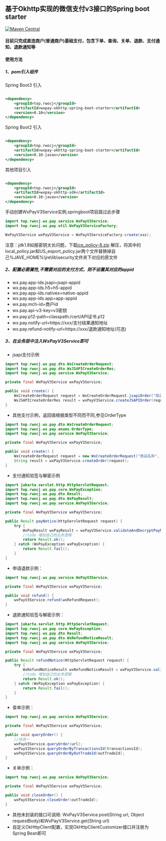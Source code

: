 ## 基于Okhttp实现的微信支付v3接口的Spring boot starter

[![Maven Central](https://maven-badges.herokuapp.com/maven-central/top.rwocj/wxpay-v3-spring-boot-starter/badge.svg)](https://maven-badges.herokuapp.com/maven-central/top.rwocj/wxpay-v3-spring-boot-starter)

#### 目前只完成直连商户(普通商户)基础支付，包含下单、查询、关单、退款、支付通知、退款通知等

#### 使用方法

##### 1、pom引入组件

Spring Boot3 引入

```xml

<dependency>
    <groupId>top.rwocj</groupId>
    <artifactId>wxpay-okhttp-spring-boot-starter</artifactId>
    <version>0.10</version>
</dependency>
```

Spring Boot2 引入

```xml

<dependency>
    <groupId>top.rwocj</groupId>
    <artifactId>wxpay-okhttp-spring-boot-starter</artifactId>
    <version>0.10-javax</version>
</dependency>
```

其他项目引入

```xml

<dependency>
    <groupId>top.rwocj</groupId>
    <artifactId>wxpay-okhttp-sdk</artifactId>
    <version>0.10-javax</version>
</dependency>
```

手动创建WxPayV3Service实例,springboot项目跳过此步骤

```java
import top.rwocj.wx.pay.service.WxPayV3Service;
import top.rwocj.wx.pay.util.WxPayV3ServiceFactory;

WxPayV3Service wxPayV3Service = WxPayV3ServiceFactory.create(xxx);
```

注意：jdk1.8如报密钥太长问题，下载[jce_policy-8.zip](http://download.oracle.com/otn-pub/java/jce/8/jce_policy-8.zip)
解压，将其中的local_policy.jar和US_export_policy.jar两个文件替换掉自己%JAVE_HOME%\jre\lib\security文件夹下对应的原文件

##### 2、配置必要属性,不需要对应的支付方式，则不设置其对应的appid

* wx.pay.app-ids.jsapi=jsapi-appid
* wx.pay.app-ids.h5=h5-appid
* wx.pay.app-ids.natives=native-appid
* wx.pay.app-ids.app=app-appid
* wx.pay.mch-id=商户id
* wx.pay.api-v3-key=v3密钥
* wx.pay.p12-path=classpath:/cert/API证书.p12
* wx.pay.notify-url=https://xxx/支付结果通知地址
* wx.pay.refund-notify-url=https://xxx/退款通知地址(可选)

##### 3、在业务层中注入WxPayV3Service即可

* jsapi支付示例

```java
import top.rwocj.wx.pay.dto.WxCreateOrderRequest;
import top.rwocj.wx.pay.dto.WxJSAPICreateOrderRes;
import top.rwocj.wx.pay.service.WxPayV3Service;

private final WxPayV3Service wxPayV3Service;

public void create() {
    WxCreateOrderRequest request = WxCreateOrderRequest.jsapiOrder("商品名称", "外部订单号", 100, "openid");
    WxJSAPICreateOrderRes result = wxPayV3Service.createJSAPIOrder(request);
}
```

* 其他支付示例，返回值根据类型不同而不同,参见OrderType

```java
import top.rwocj.wx.pay.dto.WxCreateOrderRequest;
import top.rwocj.wx.pay.enums.OrderType;
import top.rwocj.wx.pay.service.WxPayV3Service;

private final WxPayV3Service wxPayV3Service;

public void create() {
    WxCreateOrderRequest request = new WxCreateOrderRequest("商品名称", "外部订单号", OrderType.h5, 100, "openid");
    String result = wxPayV3Service.createOrder(request);
}
```

* 支付通知验签与解密示例

```java
import jakarta.servlet.http.HttpServletRequest;
import top.rwocj.wx.pay.core.WxPayException;
import top.rwocj.wx.pay.dto.Result;
import top.rwocj.wx.pay.dto.WxPayResult;
import top.rwocj.wx.pay.service.WxPayV3Service;

private final WxPayV3Service wxPayV3Service;

public Result payNotice(HttpServletRequest request) {
    try {
        WxPayResult wxPayResult = wxPayV3Service.validateAndDecryptPayNotification(request);
        //todo 增加自己的业务逻辑
        return Result.ok();
    } catch (WxPayException wxPayException) {
        return Result.fail();
    }
}
```

* 申请退款示例：

```java
import top.rwocj.wx.pay.service.WxPayV3Service;

private final WxPayV3Service wxPayV3Service;

public void refund() {
    wxPayV3Service.refund(wxRefundRequest);
}
```

* 退款通知验签与解密示例：

```java
import jakarta.servlet.http.HttpServletRequest;
import top.rwocj.wx.pay.core.WxPayException;
import top.rwocj.wx.pay.dto.Result;
import top.rwocj.wx.pay.dto.WxRefundNoticeResult;
import top.rwocj.wx.pay.service.WxPayV3Service;

private final WxPayV3Service wxPayV3Service;

public Result refundNotice(HttpServletRequest request) {
    try {
        WxRefundNoticeResult wxRefundNoticeResult = wxPayV3Service.validateAndDecryptRefundNotification(request);
        //todo 增加自己的业务逻辑
        return Result.ok();
    } catch (WxPayException wxPayException) {
        return Result.fail();
    }
}
```

* 查单示例：

```java
import top.rwocj.wx.pay.service.WxPayV3Service;

private final WxPayV3Service wxPayV3Service;

public void queryOrder() {
    //任选一
    wxPayV3Service.queryOrder(url);
    wxPayV3Service.queryOrderByTransactionsId(transactionsId);
    wxPayV3Service.queryOrderByOutTradeId(outTradeId);
}
```

* 关单示例：

```java
import top.rwocj.wx.pay.service.WxPayV3Service;

private final WxPayV3Service wxPayV3Service;

public void closeOrder() {
    wxPayV3Service.closeOrder(outTradeId);
}
```

* 其他未封装的接口可调用: WxPayV3Service.post(String url, Object requestBody)和WxPayV3Service.get(String url)
* 自定义OkHttpClient配置，实现OkHttpClientCustomizer接口并注册为Spring Bean即可
